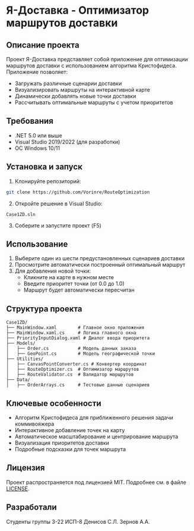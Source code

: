 # Я-Доставка - Оптимизатор маршрутов доставки



## Описание проекта

Проект  Я-Доставка представляет собой приложение для оптимизации маршрутов доставки с использованием алгоритма Кристофидеса. Приложение позволяет:

- Загружать различные сценарии доставки
- Визуализировать маршруты на интерактивной карте
- Динамически добавлять новые точки доставки
- Рассчитывать оптимальные маршруты с учетом приоритетов

## Требования

- .NET 5.0 или выше
- Visual Studio 2019/2022 (для разработки)
- ОС Windows 10/11

## Установка и запуск

1. Клонируйте репозиторий:
```bash
git clone https://github.com/Vorinre/RouteOptimization
```

2. Откройте решение в Visual Studio:
```
Case1ZD.sln
```

3. Соберите и запустите проект (F5)

## Использование

1. Выберите один из шести предустановленных сценариев доставки
2. Просмотрите автоматически построенный оптимальный маршрут
3. Для добавления новой точки:
   - Кликните на карте в нужном месте
   - Введите приоритет точки (от 0.0 до 1.0)
   - Маршрут будет автоматически пересчитан

## Структура проекта

```
Case1ZD/
├── MainWindow.xaml        # Главное окно приложения
├── MainWindow.xaml.cs     # Логика главного окна
├── PriorityInputDialog.xaml # Диалог ввода приоритета
├── Models/
│   ├── Order.cs           # Модель данных заказа
│   ├── GeoPoint.cs        # Модель географической точки
├── Utilities/
│   ├── CanvasPointConverter.cs # Конвертер координат
│   ├── RouteOptimizer.cs  # Оптимизатор маршрутов
│   ├── RouteValidator.cs  # Валидатор маршрутов
├── Data/
│   ├── OrderArrays.cs     # Тестовые данные сценариев
```

## Ключевые особенности

- Алгоритм Кристофидеса для приближенного решения задачи коммивояжера
- Интерактивное добавление точек на карту
- Автоматическое масштабирование и центрирование маршрута
- Визуализация приоритетов доставки
- Подробные подсказки для точек маршрута

## Лицензия

Проект распространяется под лицензией MIT. Подробнее см. в файле [LICENSE](LICENSE).
## Разработали
Студенты группы 3-22 ИСП-8
Денисов С.Л.
Зернов А.А.